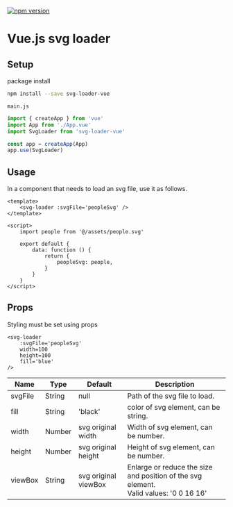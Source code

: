 [![npm version](https://badge.fury.io/js/svg-loader-vue.svg)](https://badge.fury.io/js/svg-loader-vue)

# Vue.js svg loader

## Setup

package install
```bash
npm install --save svg-loader-vue
```

`main.js`
```javascript
import { createApp } from 'vue'
import App from './App.vue'
import SvgLoader from 'svg-loader-vue'

const app = createApp(App)
app.use(SvgLoader)
```

## Usage

In a component that needs to load an svg file, use it as follows.
```vue
<template>
    <svg-loader :svgFile='peopleSvg' />
</template>

<script>
    import people from '@/assets/people.svg'

    export default {
        data: function () {
            return {
                peopleSvg: people,
            }
        }
    }
</script>
```

## Props
Styling must be set using props
```vue
<svg-loader 
    :svgFile='peopleSvg'
    width=100
    height=100
    fill='blue'
/>
```

| Name             | Type          | Default              | Description                                                                                                             |
| ---------------- | ------------- | -------------------- | ----------------------------------------------------------------------------------------------------------------------- |
| svgFile          | String        | null                 | Path of the svg file to load.                                                                                           |
| fill             | String        | 'black'              | color of svg element, can be string.                                                                                    |
| width            | Number        | svg original width   | Width of svg element, can be number.                                                                                    |
| height           | Number        | svg original height  | Height of svg element, can be number.                                                                                   |
| viewBox          | String        | svg original viewBox | Enlarge or reduce the size and position of the svg element.<br>Valid values: '0 0 16 16'                                |
